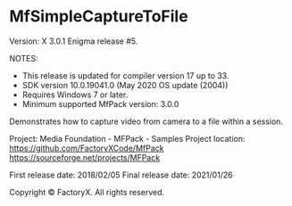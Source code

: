 # MfSimpleCaptureToFile
Version: X 3.0.1
Enigma release #5.


NOTES: 
 - This release is updated for compiler version 17 up to 33.
 - SDK version 10.0.19041.0 (May 2020 OS update (2004))
 - Requires Windows 7 or later.
 - Minimum supported MfPack version: 3.0.0

Demonstrates how to capture video from camera to a file within a session.

Project: Media Foundation - MFPack - Samples
Project location: https://github.com/FactoryXCode/MfPack
                  https://sourceforge.net/projects/MFPack

First release date: 2018/02/05
Final release date: 2021/01/26

Copyright © FactoryX. All rights reserved.